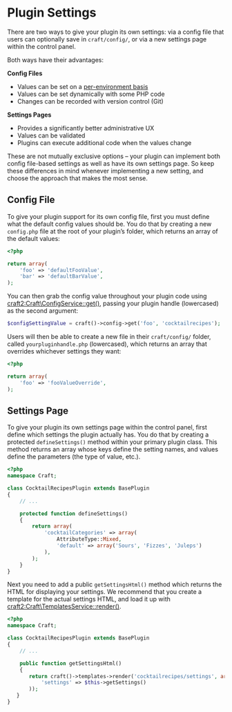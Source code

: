 # Plugin Settings

There are two ways to give your plugin its own settings: via a config file that users can optionally save in `craft/config/`, or via a new settings page within the control panel.

Both ways have their advantages:

**Config Files**

* Values can be set on a [per-environment basis](../multi-environment-configs.md)
* Values can be set dynamically with some PHP code
* Changes can be recorded with version control (Git)

**Settings Pages**

* Provides a significantly better administrative UX
* Values can be validated
* Plugins can execute additional code when the values change

These are not mutually exclusive options – your plugin can implement both config file-based settings as well as have its own settings page. So keep these differences in mind whenever implementing a new setting, and choose the approach that makes the most sense.

## Config File

To give your plugin support for its own config file, first you must define what the default config values should be. You do that by creating a new `config.php` file at the root of your plugin’s folder, which returns an array of the default values:

```php
<?php

return array(
    'foo' => 'defaultFooValue',
    'bar' => 'defaultBarValue',
);
```

You can then grab the config value throughout your plugin code using <craft2:Craft\ConfigService::get()>, passing your plugin handle (lowercased) as the second argument:

```php
$configSettingValue = craft()->config->get('foo', 'cocktailrecipes');
```

Users will then be able to create a new file in their `craft/config/` folder, called `yourpluginhandle.php` (lowercased), which returns an array that overrides whichever settings they want:

```php
<?php

return array(
    'foo' => 'fooValueOverride',
);
```

## Settings Page

To give your plugin its own settings page within the control panel, first define which settings the plugin actually has. You do that by creating a protected `defineSettings()` method within your primary plugin class. This method returns an array whose keys define the setting names, and values define the parameters (the type of value, etc.).

```php
<?php
namespace Craft;

class CocktailRecipesPlugin extends BasePlugin
{
    // ...

    protected function defineSettings()
    {
        return array(
            'cocktailCategories' => array(
                AttributeType::Mixed,
                'default' => array('Sours', 'Fizzes', 'Juleps')
            ),
        );
    }
}
```

Next you need to add a public `getSettingsHtml()` method which returns the HTML for displaying your settings. We recommend that you create a template for the actual settings HTML, and load it up with <craft2:Craft\TemplatesService::render()>.

```php
<?php
namespace Craft;

class CocktailRecipesPlugin extends BasePlugin
{
    // ...

    public function getSettingsHtml()
    {
       return craft()->templates->render('cocktailrecipes/settings', array(
           'settings' => $this->getSettings()
       ));
   }
}
```
